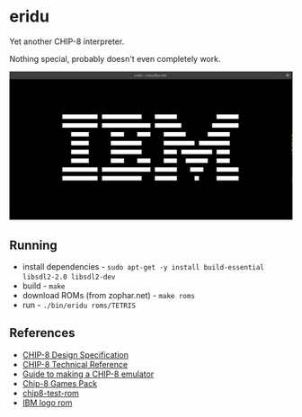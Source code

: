 # eridu

Yet another CHIP-8 interpreter.

Nothing special, probably doesn't even completely work.

![docs/ibm-logo.png](docs/ibm-logo.png)

## Running

- install dependencies - `sudo apt-get -y install build-essential libsdl2-2.0 libsdl2-dev`
- build - `make`
- download ROMs (from zophar.net) - `make roms`
- run - `./bin/eridu roms/TETRIS`

## References

- [CHIP-8 Design Specification](http://www.cs.columbia.edu/~sedwards/classes/2016/4840-spring/designs/Chip8.pdf)
- [CHIP-8 Technical Reference](https://web.archive.org/web/20160213213233/http://devernay.free.fr/hacks/chip8/C8TECH10.HTM)
- [Guide to making a CHIP-8 emulator](https://tobiasvl.github.io/blog/write-a-chip-8-emulator/)
- [Chip-8 Games Pack](https://www.zophar.net/pdroms/chip8/chip-8-games-pack.html)
- [chip8-test-rom](https://github.com/corax89/chip8-test-rom/blob/master/test_opcode.ch8)
- [IBM logo rom](https://github.com/loktar00/chip8/blob/master/roms/IBM%20Logo.ch8)

